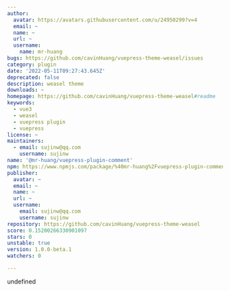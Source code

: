 ```yaml
---
author:
  avatar: https://avatars.githubusercontent.com/u/24950299?v=4
  email: ~
  name: ~
  url: ~
  username:
    name: mr-huang
bugs: https://github.com/cavinHuang/vuepress-theme-weasel/issues
category: plugin
date: '2022-05-11T09:27:43.645Z'
deprecated: false
description: weasel theme
downloads: ~
homepage: https://github.com/cavinHuang/vuepress-theme-weasel#readme
keywords:
  - vue3
  - weasel
  - vuepress plugin
  - vuepress
license: ~
maintainers:
  - email: sujinw@qq.com
    username: sujinw
name: '@mr-huang/vuepress-plugin-comment'
npm: https://www.npmjs.com/package/%40mr-huang%2Fvuepress-plugin-comment
publisher:
  avatar: ~
  email: ~
  name: ~
  url: ~
  username:
    email: sujinw@qq.com
    username: sujinw
repository: https://github.com/cavinHuang/vuepress-theme-weasel
score: 0.15200266330901097
stars: 0
unstable: true
version: 1.0.0-beta.1
watchers: 0

---
```


undefined